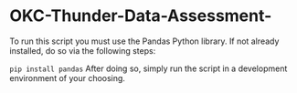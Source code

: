 # OKC-Thunder-Data-Assessment-

To run this script you must use the Pandas Python library. 
If not already installed, do so via the following steps:

`pip install pandas`
After doing so, simply run the script in a development environment of your choosing. 

